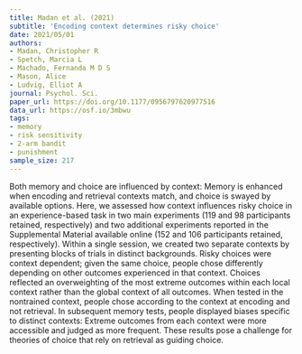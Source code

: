 ```yaml
---
title: Madan et al. (2021)
subtitle: 'Encoding context determines risky choice'
date: 2021/05/01
authors:
- Madan, Christopher R
- Spetch, Marcia L
- Machado, Fernanda M D S
- Mason, Alice
- Ludvig, Elliot A
journal: Psychol. Sci.
paper_url: https://doi.org/10.1177/0956797620977516
data_url: https://osf.io/3mbwu
tags:
- memory
- risk sensitivity
- 2-arm bandit
- punishment
sample_size: 217
---
```


Both memory and choice are influenced by context: Memory is enhanced when encoding and retrieval contexts match, and choice is swayed by available options. Here, we assessed how context influences risky choice in an experience-based task in two main experiments (119 and 98 participants retained, respectively) and two additional experiments reported in the Supplemental Material available online (152 and 106 participants retained, respectively). Within a single session, we created two separate contexts by presenting blocks of trials in distinct backgrounds. Risky choices were context dependent; given the same choice, people chose differently depending on other outcomes experienced in that context. Choices reflected an overweighting of the most extreme outcomes within each local context rather than the global context of all outcomes. When tested in the nontrained context, people chose according to the context at encoding and not retrieval. In subsequent memory tests, people displayed biases specific to distinct contexts: Extreme outcomes from each context were more accessible and judged as more frequent. These results pose a challenge for theories of choice that rely on retrieval as guiding choice.
